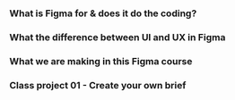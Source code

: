 ### What is Figma for & does it do the coding?

### What the difference between UI and UX in Figma

### What we are making in this Figma course

### Class project 01 - Create your own brief
